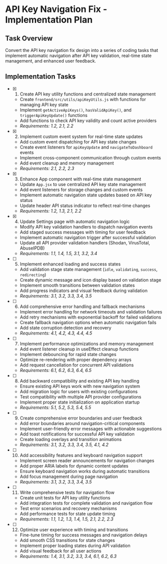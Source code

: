 # API Key Navigation Fix - Implementation Plan

## Task Overview

Convert the API key navigation fix design into a series of coding tasks that implement automatic navigation after API key validation, real-time state management, and enhanced user feedback.

## Implementation Tasks

- [x] 1. Create API key utility functions and centralized state management
  - Create `frontend/src/utils/apiKeyUtils.js` with functions for managing API key state
  - Implement `getActiveApiKeys()`, `hasValidApiKey()`, and `triggerApiKeyUpdate()` functions
  - Add functions to check API key validity and count active providers
  - _Requirements: 1.2, 2.1, 2.2_

- [x] 2. Implement custom event system for real-time state updates
  - Add custom event dispatching for API key state changes
  - Create event listeners for `apiKeyUpdate` and `navigateToDashboard` events
  - Implement cross-component communication through custom events
  - Add event cleanup and memory management
  - _Requirements: 2.1, 2.2, 2.3_

- [x] 3. Enhance App component with real-time state management
  - Update `App.jsx` to use centralized API key state management
  - Add event listeners for storage changes and custom events
  - Implement automatic navigation state updates based on API key status
  - Update header API status indicator to reflect real-time changes
  - _Requirements: 1.2, 1.3, 2.1, 2.2_

- [x] 4. Update Settings page with automatic navigation logic
  - Modify API key validation handlers to dispatch navigation events
  - Add staged success messages with timing for user feedback
  - Implement automatic navigation trigger after successful validation
  - Update all API provider validation handlers (Shodan, VirusTotal, AbuseIPDB)
  - _Requirements: 1.1, 1.4, 1.5, 3.1, 3.2, 3.4_

- [ ] 5. Implement enhanced loading and success states
  - Add validation stage state management (`idle`, `validating`, `success`, `redirecting`)
  - Create dynamic message and icon display based on validation stage
  - Implement smooth transitions between validation states
  - Add progress indicators and visual feedback during validation
  - _Requirements: 3.1, 3.2, 3.3, 3.4, 3.5_

- [ ] 6. Add comprehensive error handling and fallback mechanisms
  - Implement error handling for network timeouts and validation failures
  - Add retry mechanisms with exponential backoff for failed validations
  - Create fallback navigation options when automatic navigation fails
  - Add state corruption detection and recovery
  - _Requirements: 4.1, 4.2, 4.3, 4.4, 4.5_

- [ ] 7. Implement performance optimizations and memory management
  - Add event listener cleanup in useEffect cleanup functions
  - Implement debouncing for rapid state changes
  - Optimize re-rendering with proper dependency arrays
  - Add request cancellation for concurrent API validations
  - _Requirements: 6.1, 6.2, 6.3, 6.4, 6.5_

- [ ] 8. Add backward compatibility and existing API key handling
  - Ensure existing API keys work with new navigation system
  - Add migration logic for users with existing configurations
  - Test compatibility with multiple API provider configurations
  - Implement proper state initialization on application startup
  - _Requirements: 5.1, 5.2, 5.3, 5.4, 5.5_

- [ ] 9. Create comprehensive error boundaries and user feedback
  - Add error boundaries around navigation-critical components
  - Implement user-friendly error messages with actionable suggestions
  - Add toast notifications for successful API key validation
  - Create loading overlays and transition animations
  - _Requirements: 3.1, 3.2, 3.3, 3.4, 3.5, 4.1, 4.2_

- [ ] 10. Add accessibility features and keyboard navigation support
  - Implement screen reader announcements for navigation changes
  - Add proper ARIA labels for dynamic content updates
  - Ensure keyboard navigation works during automatic transitions
  - Add focus management during page navigation
  - _Requirements: 3.1, 3.2, 3.3, 3.4, 3.5_

- [ ] 11. Write comprehensive tests for navigation flow
  - Create unit tests for API key utility functions
  - Add integration tests for complete validation and navigation flow
  - Test error scenarios and recovery mechanisms
  - Add performance tests for state update timing
  - _Requirements: 1.1, 1.2, 1.3, 1.4, 1.5, 2.1, 2.2, 2.3_

- [ ] 12. Optimize user experience with timing and transitions
  - Fine-tune timing for success messages and navigation delays
  - Add smooth CSS transitions for state changes
  - Implement proper loading states during API validation
  - Add visual feedback for all user actions
  - _Requirements: 1.4, 3.1, 3.2, 3.3, 3.4, 6.1, 6.2, 6.3_